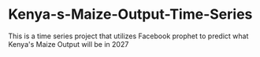 # Kenya-s-Maize-Output-Time-Series
This is a time series project that utilizes Facebook prophet to predict what Kenya's Maize Output will be in 2027
